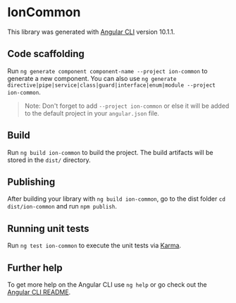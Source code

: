 # IonCommon

This library was generated with [Angular CLI](https://github.com/angular/angular-cli) version 10.1.1.

## Code scaffolding

Run `ng generate component component-name --project ion-common` to generate a new component. You can also use `ng generate directive|pipe|service|class|guard|interface|enum|module --project ion-common`.
> Note: Don't forget to add `--project ion-common` or else it will be added to the default project in your `angular.json` file. 

## Build

Run `ng build ion-common` to build the project. The build artifacts will be stored in the `dist/` directory.

## Publishing

After building your library with `ng build ion-common`, go to the dist folder `cd dist/ion-common` and run `npm publish`.

## Running unit tests

Run `ng test ion-common` to execute the unit tests via [Karma](https://karma-runner.github.io).

## Further help

To get more help on the Angular CLI use `ng help` or go check out the [Angular CLI README](https://github.com/angular/angular-cli/blob/master/README.md).
